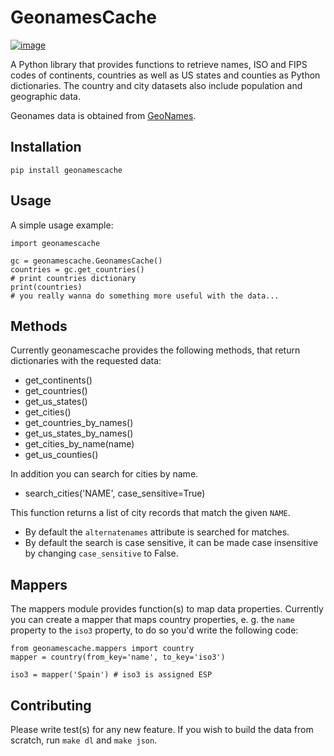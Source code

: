 # GeonamesCache

[![image](https://img.shields.io/pypi/v/geonamescache.svg)](https://pypi.python.org/pypi/geonamescache)

A Python library that provides functions to retrieve names, ISO and FIPS codes of continents, countries as well as US states and counties as Python dictionaries. The country and city datasets also include population and geographic data.

Geonames data is obtained from [GeoNames](http://www.geonames.org/).

## Installation

    pip install geonamescache

## Usage

A simple usage example:

    import geonamescache

    gc = geonamescache.GeonamesCache()
    countries = gc.get_countries()
    # print countries dictionary
    print(countries)
    # you really wanna do something more useful with the data...

## Methods

Currently geonamescache provides the following methods, that return dictionaries with the requested data:

* get\_continents()
* get\_countries()
* get\_us\_states()
* get\_cities()
* get\_countries\_by\_names()
* get\_us\_states\_by\_names()
* get\_cities\_by\_name(name)
* get\_us\_counties()

In addition you can search for cities by name.

* search\_cities(\'NAME\', case\_sensitive=True)

This function returns a list of city records that match the given `NAME`.

* By default the `alternatenames` attribute is searched for matches.
* By default the search is case sensitive, it can be made case insensitive by changing `case_sensitive` to False.

## Mappers

The mappers module provides function(s) to map data properties. Currently you can create a mapper that maps country properties, e. g. the `name` property to the `iso3` property, to do so you\'d write the following code:

    from geonamescache.mappers import country
    mapper = country(from_key='name', to_key='iso3')

    iso3 = mapper('Spain') # iso3 is assigned ESP

## Contributing

Please write test(s) for any new feature. If you wish to build the data from scratch, run `make dl` and `make json`.
